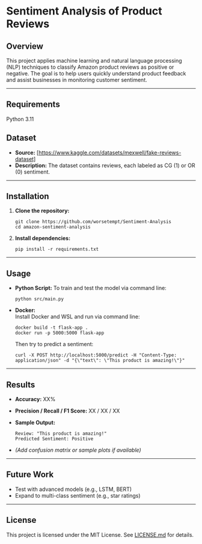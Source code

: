 # Sentiment Analysis of Product Reviews

## Overview

This project applies machine learning and natural language processing (NLP) techniques to classify Amazon product reviews as positive or negative. The goal is to help users quickly understand product feedback and assist businesses in monitoring customer sentiment.

---
## Requirements

Python 3.11

## Dataset

- **Source:** [https://www.kaggle.com/datasets/mexwell/fake-reviews-dataset]
- **Description:** The dataset contains reviews, each labeled as CG (1) or OR (0) sentiment.

---

## Installation

1. **Clone the repository:**
    ```
    git clone https://github.com/worsetempt/Sentiment-Analysis
    cd amazon-sentiment-analysis
    ```

2. **Install dependencies:**
    ```
    pip install -r requirements.txt
    ```

---

## Usage
- **Python Script:**
  To train and test the model via command line:
    ```
    python src/main.py
    ```

- **Docker:**  
  Install Docker and WSL and run via command line:
    ```
    docker build -t flask-app .
    docker run -p 5000:5000 flask-app
    ```
  Then try to predict a sentiment:
    ```
    curl -X POST http://localhost:5000/predict -H "Content-Type: application/json" -d "{\"text\": \"This product is amazing!\"}"
    ```
---

## Results

- **Accuracy:** XX%
- **Precision / Recall / F1 Score:** XX / XX / XX
- **Sample Output:**
    ```
    Review: "This product is amazing!"
    Predicted Sentiment: Positive
    ```

- *(Add confusion matrix or sample plots if available)*

---

## Future Work

- Test with advanced models (e.g., LSTM, BERT)
- Expand to multi-class sentiment (e.g., star ratings)

---

## License

This project is licensed under the MIT License. See [LICENSE.md](LICENSE.md) for details.
